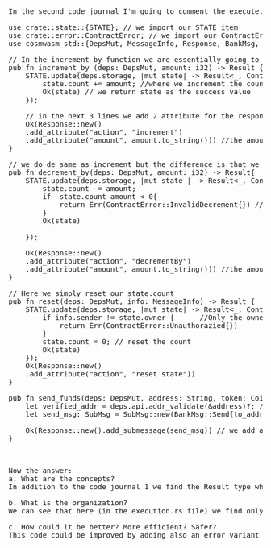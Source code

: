 <pre>
In the second code journal I'm going to comment the execute.rs where we find most of the functions of this contract:

use crate::state::{STATE}; // we import our STATE item
use crate::error::ContractError; // we import our ContractError enum where we define our errors variants
use cosmwasm_std::{DepsMut, MessageInfo, Response, BankMsg, SubMsg, Coin}; // we import from the cosmwasm_std library some usefull types, structs or function

// In the increment_by function we are essentially going to increment the count from the state by an "amount"
pub fn increment_by (deps: DepsMut, amount: i32) -> Result<Response, ContractError> { // we return an Result type which allow a <succes, failure> 
    STATE.update(deps.storage, |mut state| -> Result<_, ContractError> { //we use the update function to change the count
        state.count += amount; //where we increment the count from the state
        Ok(state) // we return state as the success value
    });

    // in the next 3 lines we add 2 attribute for the response message to explain what's done
    Ok(Response::new()
    .add_attribute("action", "increment")
    .add_attribute("amount", amount.to_string())) //the amount incremented
}

// we do de same as increment but the difference is that we decrement by an "amount"
pub fn decrement_by(deps: DepsMut, amount: i32) -> Result<Response, ContractError>{
    STATE.update(deps.storage, |mut state | -> Result<_, ContractError> {
        state.count -= amount;
        if  state.count-amount < 0{ 
            return Err(ContractError::InvalidDecrement{}) // we return failure if the count-amount is <= 0 
        }
        Ok(state) 
        
    });

    Ok(Response::new()
    .add_attribute("action", "decrementBy")
    .add_attribute("amount", amount.to_string())) //the amount decremented
}

// Here we simply reset our state.count
pub fn reset(deps: DepsMut, info: MessageInfo) -> Result<Response, ContractError> {
    STATE.update(deps.storage, |mut state| -> Result<_, ContractError> {
        if info.sender != state.owner {      //Only the owner can do the reset action 
            return Err(ContractError::Unauthorazied{})
        }
        state.count = 0; // reset the count
        Ok(state) 
    }); 
    Ok(Response::new()
    .add_attribute("action", "reset state"))   
}

pub fn send_funds(deps: DepsMut, address: String, token: Coin) -> Result<Response, ContractError> {
    let verified_addr = deps.api.addr_validate(&address)?; // we check if the recipient is a valid address
    let send_msg: SubMsg = SubMsg::new(BankMsg::Send{to_address: verified_addr.to_string(), amount: vec![token]}); // then we crate the Sub Message

    Ok(Response::new().add_submessage(send_msg)) // we add a sub messagge to our response
}



Now the answer:
a. What are the concepts?
In addition to the code journal 1 we find the Result type which allow a Success or a Failure, how to to add attribute to a response and how to use a sub message.

b. What is the organization?
We can see that here (in the execution.rs file) we find only the execute function.

c. How could it be better? More efficient? Safer? 
This code could be improved by adding also an error variant to our functions.


</pre>
